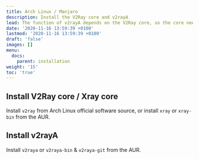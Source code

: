 ```yaml
---
title: Arch Linux / Manjaro
description: Install the V2Ray core and v2rayA
lead: The function of v2rayA depends on the V2Ray core, so the core needs to be installed.
date: '2020-11-16 13:59:39 +0100'
lastmod: '2020-11-16 13:59:39 +0100'
draft: 'false'
images: []
menu:
  docs:
    parent: installation
weight: '15'
toc: 'true'
---
```


## Install V2Ray core / Xray core

Install `v2ray` from Arch Linux official software source, or install `xray` or `xray-bin` from the AUR.

## Install v2rayA

Install `v2raya` or `v2raya-bin` &amp; `v2raya-git` from the AUR.
